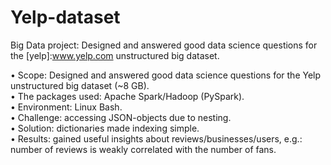 # Yelp-dataset
Big Data project: Designed and answered good data science questions for the [yelp]:www.yelp.com unstructured big dataset.

•	Scope: Designed and answered good data science questions for the Yelp unstructured big dataset (~8 GB). </br>
•	The packages used: Apache Spark/Hadoop (PySpark). </br>
•	Environment: Linux Bash. </br>
•	Challenge: accessing JSON-objects due to nesting. </br>
•	Solution: dictionaries made indexing simple. </br>
•	Results: gained useful insights about reviews/businesses/users, e.g.: number of reviews is weakly correlated with the number of fans. 
